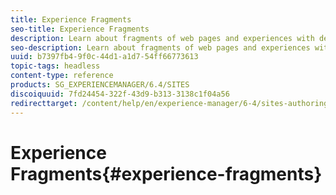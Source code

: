```yaml
---
title: Experience Fragments
seo-title: Experience Fragments
description: Learn about fragments of web pages and experiences with design and layout, enabling experience re-use across channels.
seo-description: Learn about fragments of web pages and experiences with design and layout, enabling experience re-use across channels.
uuid: b7397fb4-9f0c-44d1-a1d7-54ff66773613
topic-tags: headless
content-type: reference
products: SG_EXPERIENCEMANAGER/6.4/SITES
discoiquuid: 7fd24454-322f-43d9-b313-3138c1f04a56
redirecttarget: /content/help/en/experience-manager/6-4/sites-authoring/experience-fragments
---
```


# Experience Fragments{#experience-fragments}

